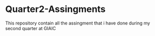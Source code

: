 # Quarter2-Assingments
This repository contain all the assingment that i have  done during my second quarter at GIAIC
